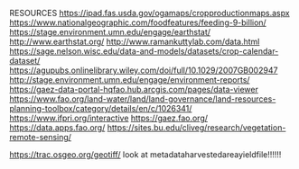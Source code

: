 RESOURCES
https://ipad.fas.usda.gov/ogamaps/cropproductionmaps.aspx
https://www.nationalgeographic.com/foodfeatures/feeding-9-billion/
https://stage.environment.umn.edu/engage/earthstat/
http://www.earthstat.org/
http://www.ramankuttylab.com/data.html
https://sage.nelson.wisc.edu/data-and-models/datasets/crop-calendar-dataset/
https://agupubs.onlinelibrary.wiley.com/doi/full/10.1029/2007GB002947
http://stage.environment.umn.edu/engage/environment-reports/
https://gaez-data-portal-hqfao.hub.arcgis.com/pages/data-viewer
https://www.fao.org/land-water/land/land-governance/land-resources-planning-toolbox/category/details/en/c/1026341/
https://www.ifpri.org/interactive
https://gaez.fao.org/
https://data.apps.fao.org/
https://sites.bu.edu/cliveg/research/vegetation-remote-sensing/


https://trac.osgeo.org/geotiff/
look at metadataharvestedareayieldfile!!!!!!
